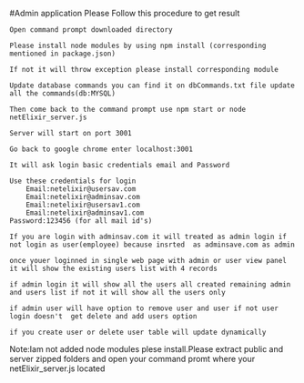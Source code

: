 #Admin application
Please Follow this procedure to get result

 	Open command prompt downloaded directory

 	Please install node modules by using npm install (corresponding mentioned in package.json)

 	If not it will throw exception please install corresponding module

 	Update database commands you can find it on dbCommands.txt file update all the commands(db:MYSQL) 

    Then come back to the command prompt use npm start or node netElixir_server.js

    Server will start on port 3001

    Go back to google chrome enter localhost:3001

    It will ask login basic credentials email and Password

    Use these credentials for login
    	Email:netelixir@usersav.com
    	Email:netelixir@adminsav.com
    	Email:netelixir@usersav1.com
    	Email:netelixir@adminsav1.com
    Password:123456 (for all mail id's)

    If you are login with adminsav.com it will treated as admin login if not login as user(employee) because insrted  as adminsave.com as admin

    once youer loginned in single web page with admin or user view panel it will show the existing users list with 4 records

    if admin login it will show all the users all created remaining admin and users list if not it will show all the users only

    if admin user will have option to remove user and user if not user login doesn't  get delete and add users option

    if you create user or delete user table will update dynamically

Note:Iam not added node modules plese install.Please extract public and server zipped folders and open your command promt where your netElixir_server.js located
